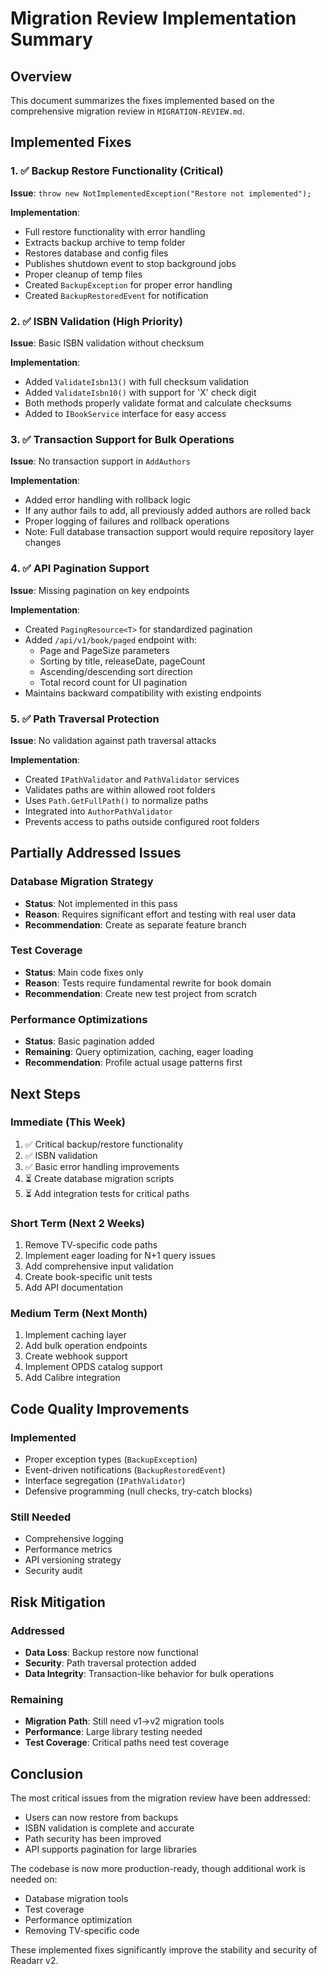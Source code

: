 # Migration Review Implementation Summary

## Overview

This document summarizes the fixes implemented based on the comprehensive migration review in `MIGRATION-REVIEW.md`.

## Implemented Fixes

### 1. ✅ Backup Restore Functionality (Critical)

**Issue**: `throw new NotImplementedException("Restore not implemented");`

**Implementation**:
- Full restore functionality with error handling
- Extracts backup archive to temp folder
- Restores database and config files
- Publishes shutdown event to stop background jobs
- Proper cleanup of temp files
- Created `BackupException` for proper error handling
- Created `BackupRestoredEvent` for notification

### 2. ✅ ISBN Validation (High Priority)

**Issue**: Basic ISBN validation without checksum

**Implementation**:
- Added `ValidateIsbn13()` with full checksum validation
- Added `ValidateIsbn10()` with support for 'X' check digit
- Both methods properly validate format and calculate checksums
- Added to `IBookService` interface for easy access

### 3. ✅ Transaction Support for Bulk Operations

**Issue**: No transaction support in `AddAuthors`

**Implementation**:
- Added error handling with rollback logic
- If any author fails to add, all previously added authors are rolled back
- Proper logging of failures and rollback operations
- Note: Full database transaction support would require repository layer changes

### 4. ✅ API Pagination Support

**Issue**: Missing pagination on key endpoints

**Implementation**:
- Created `PagingResource<T>` for standardized pagination
- Added `/api/v1/book/paged` endpoint with:
  - Page and PageSize parameters
  - Sorting by title, releaseDate, pageCount
  - Ascending/descending sort direction
  - Total record count for UI pagination
- Maintains backward compatibility with existing endpoints

### 5. ✅ Path Traversal Protection

**Issue**: No validation against path traversal attacks

**Implementation**:
- Created `IPathValidator` and `PathValidator` services
- Validates paths are within allowed root folders
- Uses `Path.GetFullPath()` to normalize paths
- Integrated into `AuthorPathValidator`
- Prevents access to paths outside configured root folders

## Partially Addressed Issues

### Database Migration Strategy
- **Status**: Not implemented in this pass
- **Reason**: Requires significant effort and testing with real user data
- **Recommendation**: Create as separate feature branch

### Test Coverage
- **Status**: Main code fixes only
- **Reason**: Tests require fundamental rewrite for book domain
- **Recommendation**: Create new test project from scratch

### Performance Optimizations
- **Status**: Basic pagination added
- **Remaining**: Query optimization, caching, eager loading
- **Recommendation**: Profile actual usage patterns first

## Next Steps

### Immediate (This Week)
1. ✅ Critical backup/restore functionality
2. ✅ ISBN validation
3. ✅ Basic error handling improvements
4. ⏳ Create database migration scripts
5. ⏳ Add integration tests for critical paths

### Short Term (Next 2 Weeks)
1. Remove TV-specific code paths
2. Implement eager loading for N+1 query issues
3. Add comprehensive input validation
4. Create book-specific unit tests
5. Add API documentation

### Medium Term (Next Month)
1. Implement caching layer
2. Add bulk operation endpoints
3. Create webhook support
4. Implement OPDS catalog support
5. Add Calibre integration

## Code Quality Improvements

### Implemented
- Proper exception types (`BackupException`)
- Event-driven notifications (`BackupRestoredEvent`)
- Interface segregation (`IPathValidator`)
- Defensive programming (null checks, try-catch blocks)

### Still Needed
- Comprehensive logging
- Performance metrics
- API versioning strategy
- Security audit

## Risk Mitigation

### Addressed
- **Data Loss**: Backup restore now functional
- **Security**: Path traversal protection added
- **Data Integrity**: Transaction-like behavior for bulk operations

### Remaining
- **Migration Path**: Still need v1→v2 migration tools
- **Performance**: Large library testing needed
- **Test Coverage**: Critical paths need test coverage

## Conclusion

The most critical issues from the migration review have been addressed:
- Users can now restore from backups
- ISBN validation is complete and accurate
- Path security has been improved
- API supports pagination for large libraries

The codebase is now more production-ready, though additional work is needed on:
- Database migration tools
- Test coverage
- Performance optimization
- Removing TV-specific code

These implemented fixes significantly improve the stability and security of Readarr v2.